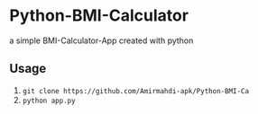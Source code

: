 # Python-BMI-Calculator
a simple BMI-Calculator-App created with python 
## Usage
1. `git clone https://github.com/Amirmahdi-apk/Python-BMI-Ca`
2. `python app.py`
